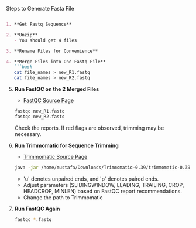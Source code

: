 Steps to Generate Fasta File

```markdown

1. **Get Fastq Sequence**

2. **Unzip**
   - You should get 4 files

3. **Rename Files for Convenience**

4. **Merge Files into One Fastq File**
   ```bash
   cat file_names > new_R1.fastq
   cat file_names > new_R2.fastq
   ```

5. **Run FastQC on the 2 Merged Files**
   - [FastQC Source Page](https://github.com/s-andrews/FastQC)
   ```bash
   fastqc new_R1.fastq
   fastqc new_R2.fastq
   ```

   Check the reports. If red flags are observed, trimming may be necessary.

6. **Run Trimmomatic for Sequence Trimming**
   - [Trimmomatic Source Page](http://www.usadellab.org/cms/?page=trimmomatic)
   ```bash
   java -jar /home/mustafa/Downloads/Trimmomatic-0.39/trimmomatic-0.39.jar PE -phred33 R1.fastq R2.fastq R1p.fastq R1u.fastq R2p.fastq R2u.fastq SLIDINGWINDOW:4:20 LEADING:20 TRAILING:20 CROP:147 HEADCROP:15 MINLEN:36
   ```

   - 'u' denotes unpaired ends, and 'p' denotes paired ends. 
   - Adjust parameters (SLIDINGWINDOW, LEADING, TRAILING, CROP, HEADCROP, MINLEN) based on FastQC report recommendations.
   - Change the path to Trimmomatic

7. **Run FastQC Again**
   ```bash
   fastqc *.fastq
   ```
```
